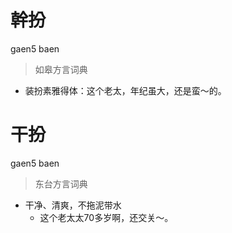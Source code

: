 # 幹扮
gaen5 baen
> 如皋方言词典
- 装扮素雅得体：这个老太，年纪虽大，还是蛮～的。

# 干扮
gaen5 baen
> 东台方言词典
- 干净、清爽，不拖泥带水
  - 这个老太太70多岁啊，还交关～。
